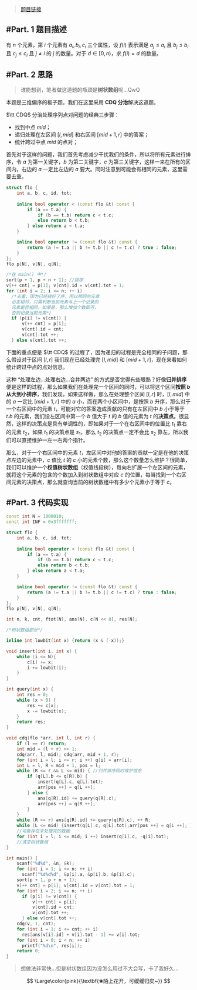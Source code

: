 > [题目链接](https://www.luogu.com.cn/problem/P3810)

## #Part. 1 题目描述

有 $n$ 个元素，第 $i$ 个元素有 $a_i,b_i,c_i$ 三个属性，设 $f(i)$ 表示满足 $a_j \leq a_i$ 且 $b_j \leq b_i$ 且 $c_j \leq c_i$ 且 $j \ne i$ 的 $j$ 的数量。对于 $d \in [0, n)$，求 $f(i) = d$ 的数量。

## #Part. 2 思路

> 谁能想到，笔者做这道题的瓶颈是**树状数组**呢...QwQ

本题是三维偏序的板子题。我们在这里采用 **CDQ 分治**解决这道题。

$\tt CDQ$ 分治处理序列点对问题的经典三步骤：

- 找到中点 $mid$；
- 递归处理在左区间 $[l,mid]$ 和右区间 $[mid+1,r]$ 中的答案；
- 统计跨过中点 $mid$ 的点对；

首先对于这样的问题，我们首先考虑减少干扰我们的条件，所以将所有元素进行排序，令 $a$ 为第一关键字，$b$ 为第二关键字，$c$ 为第三关键字，这样一来在所有的区间内，右边的 $a$ 一定比左边的 $a$ 要大。同时注意到可能会有相同的元素，这里需要去重。

``` cpp
struct flo {
    int a, b, c, id, tot;
    
    inline bool operator < (const flo &t) const {
        if (a == t.a) {
            if (b == t.b) return c < t.c;
            else return b < t.b;
        } else return a < t.a;
    }

    inline bool operator != (const flo &t) const {
        return (a != t.a || b != t.b || c != t.c) ? true : false;
    }
};
flo p[N], v[N], q[N];

/*在 main() 中*/
sort(p + 1, p + n + 1); //排序
v[++ cnt] = p[1]; v[cnt].id = v[cnt].tot = 1;
for (int i = 2; i <= n; ++ i)
  /*去重，因为已经排好了序，所以相同的元素
  必定相邻，只需判断当前元素与上一个记录的
  元素是否相同，如果是，那么增加个数即可，
  否则记录当前元素*/
  if (p[i] != v[cnt]) { 
      v[++ cnt] = p[i];
      v[cnt].id = cnt;
      v[cnt].tot ++;
  } else v[cnt].tot ++;
```



下面的重点便是 $\tt CDQ$ 的过程了，因为递归的过程是完全相同的子问题，那么假设对于区间 $[l,r]$ 我们现在已经处理完 $[l,mid]$ 和 $[mid+1,r]$，现在来看如何统计跨过中点的点对信息。

这种 “处理左边...处理右边...合并两边” 的方式是否觉得有些眼熟？好像**归并排序**便是这样的过程，那么如果我们在处理完一个区间的同时，可以将这个区间**按照 $b$ 从大到小排序**，我们发现，如果这样做，那么在处理整个区间 $[l,r]$ 时，$[l,mid]$ 中的 $a$ 一定比 $[mid+1,r]$ 中的 $a$ 小，而在两个小区间中，是按照 $b$ 升序，那么对于一个右区间中的元素 $t$，可能对它的答案造成贡献的只有在左区间中 $b$ 小于等于 $t.b$ 的元素，我们设左区间中第一个 $b$ 值大于 $t$ 的 $b$ 值的元素为 $t$ 的**决策点**。很显然，这样的决策点是具有单调性的，即如果对于一个在右区间中的位置比 $t_1$ 靠右的元素 $t_2$，如果 $t_1$ 的决策点是 $s_1$，那么 $t_2$ 的决策点一定不会比 $s_2$ 靠左，所以我们可以直接维护一左一右两个指针。

那么，对于一个右区间中的元素 $t$，左区间中对他的答案的贡献一定是在他的决策点左边的元素中，$c$ 值比 $t$ 的 $c$ 小的元素个数，那么这个数量怎么维护？很简单，我们可以维护一个**权值树状数组**（权值线段树），每向右扩展一个左区间的元素，就将这个元素的包含的个数加入到树状数组中对应 $c$ 的位置，每当找到一个右区间元素的决策点，那么就查询当前的树状数组中有多少个元素小于等于 $c$。

## #Part. 3 代码实现

``` cpp
const int N = 1000010;
const int INF = 0x3fffffff;

struct flo {
    int a, b, c, id, tot;
    
    inline bool operator < (const flo &t) const {
        if (a == t.a) {
            if (b == t.b) return c < t.c;
            else return b < t.b;
        } else return a < t.a;
    }

    inline bool operator != (const flo &t) const {
        return (a != t.a || b != t.b || c != t.c) ? true : false;
    }
};
flo p[N], v[N], q[N];

int n, k, cnt, ftot[N], ans[N], c[N << 8], res[N];

/*树状数组部分*/

inline int lowbit(int x) {return (x & (-x));}

void insert(int i, int x) {
    while (i <= N){
        c[i] += x;
        i += lowbit(i);
    }
}

int query(int x) {
    int res = 0;
    while (x > 0) {
        res += c[x];
        x -= lowbit(x);
    }
    return res;
}

void cdq(flo *arr, int l, int r) {
    if (l == r) return;
    int mid = (l + r) >> 1;
    cdq(arr, l, mid); cdq(arr, mid + 1, r);
    for (int i = l; i <= r; i ++) q[i] = arr[i];
    int L = l, R = mid + 1, pos = l;
    while (R <= r && L <= mid) { //归并排序同时维护信息
        if (q[L].b <= q[R].b) {
            insert(q[L].c, q[L].tot);
            arr[pos ++] = q[L ++];
        } else {
            ans[q[R].id] += query(q[R].c);
            arr[pos ++] = q[R ++];
        }
    }
    while (R <= r) ans[q[R].id] += query(q[R].c), ++ R;
    while (L <= mid) {insert(q[L].c, q[L].tot);arr[pos ++] = q[L ++]; }
    //可能存在未处理完的数据
    for (int i = l; i <= mid; i ++) insert(q[i].c, -q[i].tot);
    //清空树状数组
}

int main() {
    scanf("%d%d", &n, &k);
    for (int i = 1; i <= n; ++ i)
      scanf("%d%d%d", &p[i].a, &p[i].b, &p[i].c);
    sort(p + 1, p + n + 1);
    v[++ cnt] = p[1]; v[cnt].id = v[cnt].tot = 1;
    for (int i = 2; i <= n; ++ i)
      if (p[i] != v[cnt]) {
          v[++ cnt] = p[i];
          v[cnt].id = cnt;
          v[cnt].tot ++;
      } else v[cnt].tot ++;
    cdq(v, 1, cnt);
    for (int i = 1; i <= cnt; ++ i)
      res[ans[v[i].id] + v[i].tot - 1] += v[i].tot;
    for (int i = 0; i < n; ++ i)
      printf("%d\n", res[i]);
    return 0;
}
```

> 想做法非常快...但是树状数组因为没怎么用过不大会写，卡了我好久...

$$
\Large\color{pink}{\textbf{❀陌上花开，可缓缓归矣~}}
$$


